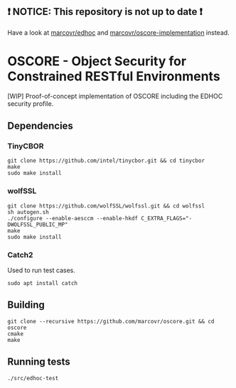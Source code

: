## :exclamation: NOTICE: This repository is not up to date :exclamation:
Have a look at [marcovr/edhoc](https://gitlab.com/marcovr/edhoc) and [marcovr/oscore-implementation](https://gitlab.com/marcovr/oscore-implementation) instead.

# OSCORE - Object Security for Constrained RESTful Environments
[WIP] Proof-of-concept implementation of OSCORE including the EDHOC security profile.

## Dependencies
### TinyCBOR
```
git clone https://github.com/intel/tinycbor.git && cd tinycbor
make
sudo make install
```

### wolfSSL
```
git clone https://github.com/wolfSSL/wolfssl.git && cd wolfssl
sh autogen.sh
./configure --enable-aesccm --enable-hkdf C_EXTRA_FLAGS="-DWOLFSSL_PUBLIC_MP"
make
sudo make install
```

### Catch2
Used to run test cases.
```
sudo apt install catch
```

## Building
```
git clone --recursive https://github.com/marcovr/oscore.git && cd oscore
cmake
make
```

## Running tests
```
./src/edhoc-test
```
